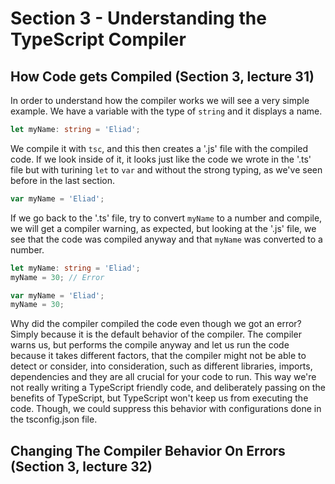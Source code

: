 # Section 3 - Understanding the TypeScript Compiler

## How Code gets Compiled (Section 3, lecture 31)

In order to understand how the compiler works we will see a very simple example. We have a variable with the type of `string` and it displays a name.

```ts
let myName: string = 'Eliad';
```

We compile it with `tsc`, and this then creates a '.js' file with the compiled code. If we look inside of it, it looks just like the code we wrote in the '.ts' file but with turining `let` to `var` and without the strong typing, as we've seen before in the last section.

```js
var myName = 'Eliad';
```

If we go back to the '.ts' file, try to convert `myName` to a number and compile, we will get a compiler warning, as expected, but looking at the '.js' file, we see that the code was compiled anyway and that `myName` was converted to a number.

```ts
let myName: string = 'Eliad';
myName = 30; // Error
```

```js
var myName = 'Eliad';
myName = 30;
```

Why did the compiler compiled the code even though we got an error? Simply because it is the default behavior of the compiler. The compiler warns us, but performs the compile anyway and let us run the code because it takes different factors, that the compiler might not be able to detect or consider, into consideration, such as different libraries, imports, dependencies and they are all crucial for your code to run. This way we're not really writing a TypeScript friendly code, and deliberately passing on the benefits of TypeScript, but TypeScript won't keep us from executing the code. Though, we could suppress this behavior with configurations done in the tsconfig.json file.

## Changing The Compiler Behavior On Errors (Section 3, lecture 32)
